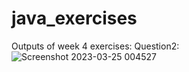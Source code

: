 # java_exercises
Outputs of week 4 exercises:
Question2:
![Screenshot 2023-03-25 004527](https://user-images.githubusercontent.com/105844384/227768310-21e43a79-37de-4567-826d-fc7abbd8e7f7.png)
